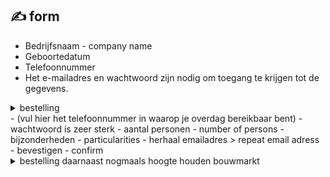 ## :writing_hand: form

- Bedrijfsnaam - company name
- Geboortedatum
- Telefoonnummer
- Het e-mailadres en wachtwoord zijn nodig om toegang te krijgen tot de gegevens.
<details><summary> bestelling </summary> order <br>
  <blockquote>Ook zullen we je via dit e-mailadres op de hoogte houden van de status   van bestellingen.
  <blockquote>We will also keep you informed of the status of orders via   this e-mail address.</blockquote>
</blockquote>
</details>
- (vul hier het telefoonnummer in waarop je overdag bereikbaar bent)
- wachtwoord is zeer sterk
- aantal personen - number of persons
- bijzonderheden - particularities
- herhaal emailadres
  > repeat email adress
- bevestigen - confirm

<details><summary>
bestelling
daarnaast
nogmaals
hoogte houden
bouwmarkt
</summary>
order
in addition
once again
keep informed
hardware store
<br>
<blockquote>
Beste Dipesh Majumdar,

Je bestelling, of deel van je bestelling, met ordernummer 200039816313 staat klaar voor verzending. Vooralsnog verwachten we de afgesproken leverdag te halen.
 
Heb je gekozen voor thuis bezorgen?
Uiteraard nemen we daar de gebruikelijke voorzorgsmaatregelen in acht, en houden we ons aan de voorgeschreven minimale afstand van anderhalve meter. Fijn als jij ons daarbij helpt!
 
Heb je gekozen voor afhalen in de winkel?
Je ontvangt een extra e-mail zodra jouw artikelen klaar staan in de winkel. Wacht even op deze mail, zodat je zeker weet dat de bouwmarkt je bestelling klaar heeft staan.
Daarnaast vragen we je om zoveel mogelijk alleen naar de bouwmarkt te komen, gepaste afstand te houden en je bezoek uit te stellen als je verkoudheidsklachten hebt.

Nogmaals hartelijk dank voor je bestelling bij GAMMA.

Ook zullen we je via dit e-mailadres op de hoogte houden van de status van bestellingen.

Het e-mailadres en wachtwoord zijn nodig om toegang te krijgen tot de gegevens.
<blockquote>
Dear Dipesh Majumdar,

Your order, or part of your order, with order number 200039816313 is ready for shipment. For the time being, we expect to meet the agreed delivery day.
 
Have you opted for home delivery?
Of course we observe the usual precautions there, and we stick to the prescribed minimum distance of one and a half meters. It would be great if you help us with that!
 
Have you opted for in-store pickup?
You will receive an extra email as soon as your items are ready in the store. Please wait for this e-mail, so that you are sure that the hardware store has your order ready.
In addition, we ask you to come to the hardware store alone as much as possible, to keep an appropriate distance and to postpone your visit if you have cold complaints.

Thank you again for your order from GAMMA.

We will also keep you informed of the status of orders via this e-mail address.

The email address and password are required to access the data.
</blockquote></blockquote></details>

